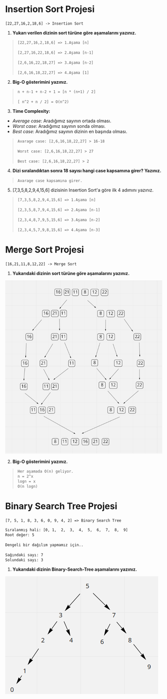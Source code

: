 # Insertion Sort Projesi


`[22,27,16,2,18,6] -> Insertion Sort`


1. **Yukarı verilen dizinin sort türüne göre aşamalarını yazınız.**
>```
> [22,27,16,2,18,6] => 1.Aşama [n]
>
>[2,27,16,22,18,6] => 2.Aşama [n-1]
>
>[2,6,16,22,18,27] => 3.Aşama [n-2]
>
>[2,6,16,18,22,27] => 4.Aşama [1]
>```

2. **Big-O gösterimini yazınız.**

>```
> n + n-1 + n-2 + 1 = [n * (n+1) / 2]
>
> [ n^2 + n / 2] = O(n^2)
>```

3. **Time Complexity:**
- *Average case*: Aradığımız sayının ortada olması.
- *Worst case*: Aradığımız sayının sonda olması.
- *Best case*: Aradığımız sayının dizinin en başında olması.

>```
> Avarage case: [2,6,16,18,22,27] > 16-18
>
> Worst case: [2,6,16,18,22,27] > 27
>
> Best case: [2,6,16,18,22,27] > 2
>```

4. **Dizi sıralandıktan sonra 18 sayısı hangi case kapsamına girer? Yazınız.**

> `Avarage case kapsamına girer.`

5. [7,3,5,8,2,9,4,15,6] dizisinin Insertion Sort'a göre ilk 4 adımını yazınız.

> ```
> [7,3,5,8,2,9,4,15,6] => 1.Aşama [n]
>
> [2,3,5,8,7,9,4,15,6] => 2.Aşama [n-1]
>
> [2,3,4,8,7,9,5,15,6] => 3.Aşama [n-2]
>
> [2,3,4,5,7,9,8,15,6] => 4.Aşama [n-3]
> ```

# Merge Sort Projesi

`[16,21,11,8,12,22] -> Merge Sort`

1. **Yukarıdaki dizinin sort türüne göre aşamalarını yazınız.**

![Merge Sort Sıralama](merge-sort.PNG)

2. **Big-O gösterimini yazınız.**

> ```
> Her aşamada O(n) geliyor.
> n = 2^x
> logn = x
> O(n logn)
> ```

# Binary Search Tree Projesi

`[7, 5, 1, 8, 3, 6, 0, 9, 4, 2] => Binary Search Tree`

```
Sıralanmış hali: [0, 1,  2,  3,  4,  5,  6,  7,  8,  9]
Root değer: 5

Dengeli bir dağılım yapmamız için..

Sağındaki sayı: 7
Solundaki sayı: 3
```

1. **Yukarıdaki dizinin Binary-Search-Tree aşamalarını yazınız.**

![Binary Search Tree](binary-search-tree.PNG)
